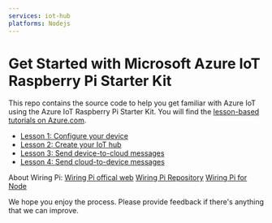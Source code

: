 ```yaml
---
services: iot-hub
platforms: Nodejs
---
```


# Get Started with Microsoft Azure IoT Raspberry Pi Starter Kit

This repo contains the source code to help you get familiar with Azure IoT using the Azure IoT Raspberry Pi Starter Kit. You will find the [lesson-based tutorials on Azure.com](http://azure.microsoft.com/en-us/documentation/articles/iot-hub-raspberry-pi-kit-node-get-started/).

- [Lesson 1: Configure your device](https://azure.microsoft.com/en-us/documentation/articles/iot-hub-raspberry-pi-kit-node-lesson1-configure-your-device/)
- [Lesson 2: Create your IoT hub](https://azure.microsoft.com/en-us/documentation/articles/iot-hub-raspberry-pi-kit-node-lesson2-get-azure-tools-win32/)
- [Lesson 3: Send device-to-cloud messages](https://azure.microsoft.com/en-us/documentation/articles/iot-hub-raspberry-pi-kit-node-lesson3-deploy-resource-manager-template/)
- [Lesson 4: Send cloud-to-device messages](https://azure.microsoft.com/en-us/documentation/articles/iot-hub-raspberry-pi-kit-node-lesson4-send-cloud-to-device-messages/)

About Wiring Pi:
[Wiring Pi offical web](http://wiringpi.com/)
[Wiring Pi Repository](https://github.com/WiringPi/)
[Wiring Pi for Node](https://github.com/WiringPi/WiringPi-Node)

We hope you enjoy the process. Please provide feedback if there's anything that we can improve.
